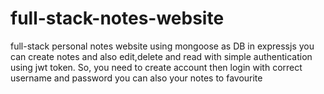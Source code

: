 # full-stack-notes-website
full-stack personal notes website using mongoose as DB in expressjs
you can create notes and also edit,delete and read
with simple authentication using jwt token. So, you need to create account then login with correct username and password
you can also your notes to favourite
